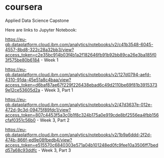 # coursera
Applied Data Science Capstone

Here are links to Jupyter Notebook:

https://eu-gb.dataplatform.cloud.ibm.com/analytics/notebooks/v2/c41b3548-6045-4557-8bd8-322c28a32bb3/view?access_token=c2e35bc914b03f4b1a2f182646fb91b92bb89ca26e3ba185f03f575be80b6184 - Week 1

https://eu-gb.dataplatform.cloud.ibm.com/analytics/notebooks/v2/127d0794-aefd-4310-91da-45e51a8c4baa/view?access_token=d6baf87ae67f229f226438ebad6c49d2110be69f81b39153739e12ce53605d2a - Week 3, Part 1

https://eu-gb.dataplatform.cloud.ibm.com/analytics/notebooks/v2/47d3637e-012e-472d-9c3d-09475f89fdc1/view?access_token=807c4453f5a3c0b1f8c324b175a0e919cde8bf2556ea4fbb156cfaf0351c56b0 - Week 3, Part 2

https://eu-gb.dataplatform.cloud.ibm.com/analytics/notebooks/v2/1b9a6ddd-2f2d-474b-866f-ed9e08fbedb4/view?access_token=e515570c6840303e571a04b101248ed0fc9fee10a3506ff7bedd57a68c93ddfc - Week 3, Part 3
